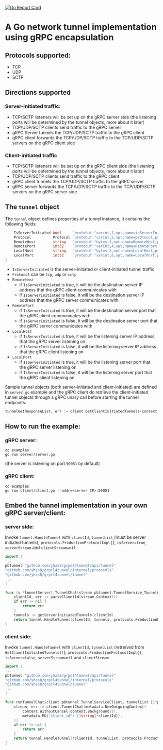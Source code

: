 [![Go Report Card](https://goreportcard.com/badge/github.com/yhzs8/grpcl4tunnel)](https://goreportcard.com/report/github.com/yhzs8/grpcl4tunnel)

# A Go network tunnel implementation using gRPC encapsulation

## Protocols supported:
* TCP
* UDP
* SCTP

## Directions supported
### Server-initiated traffic:
* TCP/SCTP listeners will be set up on the gRPC server side (the listening ports will be determined by the tunnel objects, more about it later)
* TCP/UDP/SCTP clients send traffic to the gRPC server
* gRPC Server tunnels the TCP/UDP/SCTP traffic to the gRPC client
* gRPC client forwards the TCP/UDP/SCTP traffic to the TCP/UDP/SCTP servers on the gRPC client side

### Client-initiated traffic
* TCP/SCTP listeners will be set up on the gRPC client side (the listening ports will be determined by the tunnel objects, more about it later)
* TCP/UDP/SCTP clients send traffic to the gRPC client
* gRPC client tunnels the TCP/UDP/SCTP traffic to the gRPC server
* gRPC server forwards the TCP/UDP/SCTP traffic to the TCP/UDP/SCTP servers on the gRPC server side

## The `tunnel` object
The `tunnel` object defines properties of a tunnel instance, it contains the following fields:
```go
	IsServerInitiated bool     `protobuf:"varint,1,opt,name=isServerInitiated,proto3" json:"isServerInitiated,omitempty"`
	Protocol          Protocol `protobuf:"varint,2,opt,name=protocol,proto3,enum=tunnel.Protocol" json:"protocol,omitempty"`
	RemoteHost        string   `protobuf:"bytes,3,opt,name=RemoteHost,proto3" json:"RemoteHost,omitempty"`
	RemotePort        int32    `protobuf:"varint,4,opt,name=RemotePort,proto3" json:"RemotePort,omitempty"`
	LocalHost         string   `protobuf:"bytes,5,opt,name=LocalHost,proto3" json:"LocalHost,omitempty"`
	LocalPort         int32    `protobuf:"varint,6,opt,name=LocalPort,proto3" json:"LocalPort,omitempty"`
}
```
* `IsServerInitiated` is the server-initiated or client-initiated tunnel traffic
* `Protocol` can be `tcp`, `udp` or `sctp`
* `RemoteHost` 
  * if `IsServerInitiated` is true, it will be the destination server IP address that the gRPC client communicates with
  * if `IsServerInitiated` is false, it will be the destination server IP address that the gRPC server communicates with
* `RemotePort`
  * if `IsServerInitiated` is true, it will be the destination server port that the gRPC client communicates with
  * if `IsServerInitiated` is false, it will be the destination server port that the gRPC server communicates with
* `LocalHost`
    * if `IsServerInitiated` is true, it will be the listening server IP address that the gRPC server listening on
    * if `IsServerInitiated` is false, it will be the listening server IP address that the gRPC client listening on
* `LocalPort`
    * if `IsServerInitiated` is true, it will be the listening server port that the gRPC server listening on
    * if `IsServerInitiated` is false, it will be the listening server port that the gRPC client listening on

Sample tunnel objects (both server-initiated and client-initiated) are defined in `server.go` example and the gRPC client do retrieve the client-initiated tunnel objects through a gRPC unary call before starting the tunnel endpoints:
```go
tunnelGetResponseList, err := client.GetClientInitiatedTunnels(context.Background(), &pbtunnel.TunnelGetPayload{ClientId: *clientId})
```

## How to run the example:
### gRPC server:
```shell
cd examples
go run server/server.go
```
(the server is listening on port `50051` by default)

### gRPC client:
```shell
cd examples
go run client/client.go --addr=<server IP>:50051
```
## Embed the tunnel implementation in your own gRPC server/client:
### server side:
Invoke `tunnel.HandleTunnel` with `clientId`, `tunnelList` (must be server initiated tunnels), `protocols.ProductionProtocolImpl{}`, `isServer=true`, `serverStream` and `clientStream=nil`
```go
import (
...
pbtunnel "github.com/yhzs8/grpcl4tunnel/api/tunnel"
"github.com/yhzs8/grpcl4tunnel/internal/protocols"
"github.com/yhzs8/grpcl4tunnel/tunnel"
...
)

func (s *tunnelServer) TunnelChat(stream pbtunnel.TunnelService_TunnelChatServer) error {
    clientId, err := parseClientId(stream.Context())
    if err != nil {
        return err
    }
    tunnels := getServerInitiatedTunnels(clientId)
    return tunnel.HandleTunnel(clientId, tunnels, protocols.ProductionProtocolImpl{}, stream, nil)
}
```
### client side:
Invoke `tunnel.HandleTunnel` with `clientId`, `tunnelList` (retreived from `GetClientInitiatedTunnels()`), `protocols.ProductionProtocolImpl{}`, `isServer=false`, `serverStream=nil` and `clientStream`
```go
import (
...
pbtunnel "github.com/yhzs8/grpcl4tunnel/api/tunnel"
"github.com/yhzs8/grpcl4tunnel/internal/protocols"
"github.com/yhzs8/grpcl4tunnel/tunnel"
...
)

func runTunnelChat(client pbtunnel.TunnelServiceClient, tunnelList []*pbtunnel.Tunnel) error {
	stream, err := client.TunnelChat(metadata.NewOutgoingContext(
		context.WithoutCancel(context.Background()),
		metadata.MD{"client_id": []string{*clientId}},
	))
	if err != nil {
		return err
	}
	return tunnel.HandleTunnel(*clientId, tunnelList, protocols.ProductionProtocolImpl{}, nil, stream)
}
```

